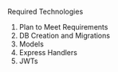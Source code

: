 Required Technologies

1. Plan to Meet Requirements
2. DB Creation and Migrations
3. Models
4. Express Handlers
5. JWTs
